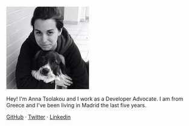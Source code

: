![title](image.jpg)

Hey! I'm Anna Tsolakou and I work as a Developer Advocate.
I am from Greece and I've been living in Madrid the last five years.


[GitHub](https://github.com/tsolakoua) · [Twitter](https://twitter.com/AnnaTsolakou) · [Linkedin](https://www.linkedin.com/in/tsolakouanna/)


